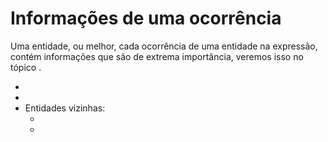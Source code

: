 # Informações de uma ocorrência <header-set anchor-name="entity-info" />

Uma entidade, ou melhor, cada ocorrência de uma entidade na expressão, contém informações que são de extrema importância, veremos isso no tópico <anchor-get name="search" />.

* <anchor-get name="levels" />
* <anchor-get name="indexes" />
* Entidades vizinhas:
    * <anchor-get name="entity-previous" />
    * <anchor-get name="entity-next" />